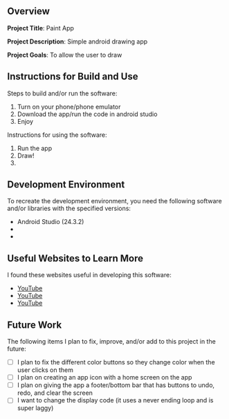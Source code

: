 ## Overview

**Project Title**: Paint App

**Project Description**: Simple android drawing app

**Project Goals**: To allow the user to draw

## Instructions for Build and Use

Steps to build and/or run the software:

1. Turn on your phone/phone emulator
2. Download the app/run the code in android studio
3. Enjoy

Instructions for using the software:

1. Run the app
2. Draw!
3.

## Development Environment 

To recreate the development environment, you need the following software and/or libraries with the specified versions:

* Android Studio (24.3.2)
*
*

## Useful Websites to Learn More

I found these websites useful in developing this software:

* [YouTube]([https://www.youtube.com/watch?v=iYrgWO2oibY&ab_channel=RahulPandey])
* [YouTube]([https://www.youtube.com/watch?v=F9UC9DY-vIU&ab_channel=freeCodeCamp.org])
* [YouTube]([https://www.youtube.com/watch?v=QAY47cuMW9k&ab_channel=Tony%27sHowTos])

## Future Work

The following items I plan to fix, improve, and/or add to this project in the future:

* [ ] I plan to fix the different color buttons so they change color when the user clicks on them
* [ ] I plan on creating an app icon with a home screen on the app
* [ ] I plan on giving the app a footer/bottom bar that has buttons to undo, redo, and clear the screen
* [ ] I want to change the display code (it uses a never ending loop and is super laggy)

